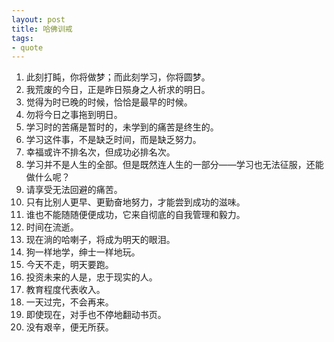 ```yaml
---
layout: post
title: 哈佛训戒
tags:
- quote
---
```


1.  此刻打盹，你将做梦；而此刻学习，你将圆梦。
2.  我荒废的今日，正是昨日殒身之人祈求的明日。
3.  觉得为时已晚的时候，恰恰是最早的时候。
4.  勿将今日之事拖到明日。
5.  学习时的苦痛是暂时的，未学到的痛苦是终生的。
6.  学习这件事，不是缺乏时间，而是缺乏努力。
7.  幸福或许不排名次，但成功必排名次。
8.  学习并不是人生的全部。但是既然连人生的一部分——学习也无法征服，还能做什么呢？
9.  请享受无法回避的痛苦。
10.  只有比别人更早、更勤奋地努力，才能尝到成功的滋味。
11.  谁也不能随随便便成功，它来自彻底的自我管理和毅力。
12.  时间在流逝。
13.  现在淌的哈喇子，将成为明天的眼泪。
14.  狗一样地学，绅士一样地玩。
15.  今天不走，明天要跑。
16.  投资未来的人是，忠于现实的人。
17.  教育程度代表收入。
18.  一天过完，不会再来。
19.  即使现在，对手也不停地翻动书页。
20.  没有艰辛，便无所获。

